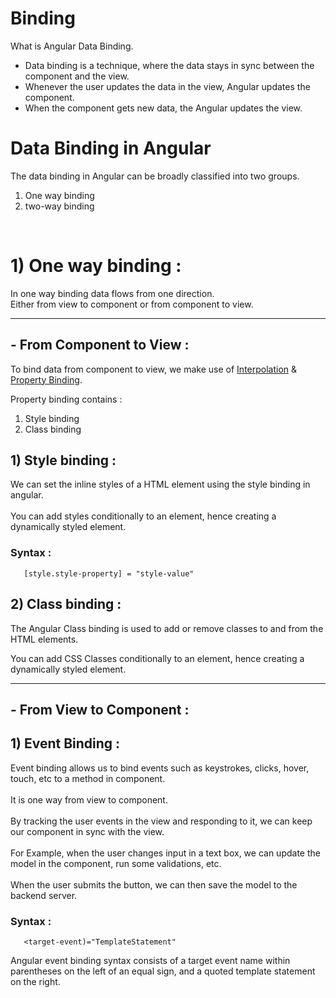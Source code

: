 # Binding

What is Angular Data Binding. <br>
- Data binding is a technique, where the data stays in sync between the component and the view. 
- Whenever the user updates the data in the view, Angular updates the component. 
- When the component gets new data, the Angular updates the view.

# Data Binding in Angular
The data binding in Angular can be broadly classified into two groups.  <br>
1) One way binding 
2) two-way binding
<br>

# 1) One way binding : 
In one way binding data flows from one direction. <br>
Either from view to component or from component to view.

-----------------------------------

## - From Component to View :
To bind data from component to view, we make use of [Interpolation](https://github.com/Girish-GAP/Angular/blob/main/Interpolation/src_Interpolation/README.md) & [Property Binding](https://github.com/Girish-GAP/Angular/blob/main/Interpolation/src_Interpolation/README.md).

Property binding contains : 

1) Style binding
2) Class binding


## 1) Style binding : 
We can set the inline styles of a HTML element using the style binding in angular. <br><br>
You can add styles conditionally to an element, hence creating a dynamically styled element.


### Syntax :
       [style.style-property] = "style-value"
       
       
## 2) Class binding :
The Angular Class binding is used to add or remove classes to and from the HTML elements. 

You can add CSS Classes conditionally to an element, hence creating a dynamically styled element.

------------------------------------

## - From View to Component :

## 1) Event Binding :
Event binding allows us to bind events such as keystrokes, clicks, hover, touch, etc to a method in component. <br><br>
It is one way from view to component.     <br><br>
By tracking the user events in the view and responding to it, we can keep our component in sync with the view. <br><br>
For Example, when the user changes input in a text box, we can update the model in the component, run some validations, etc. <br><br>
When the user submits the button, we can then save the model to the backend server.

### Syntax :
       <target-event)="TemplateStatement"
       
Angular event binding syntax consists of a target event name within parentheses on the left of an equal sign, and a quoted template statement on the right.

